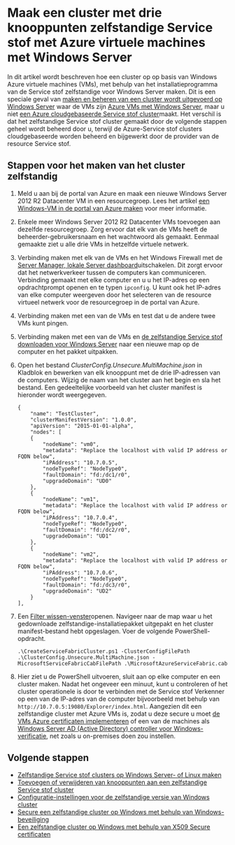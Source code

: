 <properties
   pageTitle="Maken van een zelfstandige cluster met met Windows Azure-VMs | Microsoft Azure"
   description="Informatie over het maken en beheren van een cluster Azure-Service stof op Azure virtuele machines met Windows Server."
   services="service-fabric"
   documentationCenter=".net"
   authors="dsk-2015"
   manager="timlt"
   editor=""/>

<tags
   ms.service="service-fabric"
   ms.devlang="dotnet"
   ms.topic="article"
   ms.tgt_pltfrm="NA"
   ms.workload="NA"
   ms.date="08/05/2016"
   ms.author="dkshir;chackdan"/>



# <a name="create-a-three-node-standalone-service-fabric-cluster-with-azure-virtual-machines-running-windows-server"></a>Maak een cluster met drie knooppunten zelfstandige Service stof met Azure virtuele machines met Windows Server

In dit artikel wordt beschreven hoe een cluster op op basis van Windows Azure virtuele machines (VMs), met behulp van het installatieprogramma van de Service stof zelfstandige voor Windows Server maken. Dit is een speciale geval van [maken en beheren van een cluster wordt uitgevoerd op Windows Server](service-fabric-cluster-creation-for-windows-server.md) waar de VMs zijn [Azure VMs met Windows Server](../virtual-machines/virtual-machines-windows-hero-tutorial.md), maar u niet [een Azure cloudgebaseerde Service stof cluster](service-fabric-cluster-creation-via-portal.md)maakt. Het verschil is dat het zelfstandige Service stof cluster gemaakt door de volgende stappen geheel wordt beheerd door u, terwijl de Azure-Service stof clusters cloudgebaseerde worden beheerd en bijgewerkt door de provider van de resource Service stof.


## <a name="steps-to-create-the-standalone-cluster"></a>Stappen voor het maken van het cluster zelfstandig

1. Meld u aan bij de portal van Azure en maak een nieuwe Windows Server 2012 R2 Datacenter VM in een resourcegroep. Lees het artikel [een Windows-VM in de portal van Azure maken](../virtual-machines/virtual-machines-windows-hero-tutorial.md) voor meer informatie.
2. Enkele meer Windows Server 2012 R2 Datacenter VMs toevoegen aan dezelfde resourcegroep. Zorg ervoor dat elk van de VMs heeft de beheerder-gebruikersnaam en het wachtwoord als gemaakt. Eenmaal gemaakte ziet u alle drie VMs in hetzelfde virtuele netwerk.
3. Verbinding maken met elk van de VMs en het Windows Firewall met de [Server Manager, lokale Server dashboard](https://technet.microsoft.com/library/jj134147.aspx)uitschakelen. Dit zorgt ervoor dat het netwerkverkeer tussen de computers kan communiceren. Verbinding gemaakt met elke computer en u u het IP-adres op een opdrachtprompt openen en te typen `ipconfig`. U kunt ook het IP-adres van elke computer weergeven door het selecteren van de resource virtueel netwerk voor de resourcegroep in de portal van Azure.
4. Verbinding maken met een van de VMs en test dat u de andere twee VMs kunt pingen.
5. Verbinding maken met een van de VMs en [de zelfstandige Service stof downloaden voor Windows Server](http://go.microsoft.com/fwlink/?LinkId=730690) naar een nieuwe map op de computer en het pakket uitpakken.
6. Open het bestand *ClusterConfig.Unsecure.MultiMachine.json* in Kladblok en bewerken van elk knooppunt met de drie IP-adressen van de computers. Wijzig de naam van het cluster aan het begin en sla het bestand.  Een gedeeltelijke voorbeeld van het cluster manifest is hieronder wordt weergegeven.

    ```
    {
        "name": "TestCluster",
        "clusterManifestVersion": "1.0.0",
        "apiVersion": "2015-01-01-alpha",
        "nodes": [
        {
            "nodeName": "vm0",
            "metadata": "Replace the localhost with valid IP address or FQDN below",
            "iPAddress": "10.7.0.5",
            "nodeTypeRef": "NodeType0",
            "faultDomain": "fd:/dc1/r0",
            "upgradeDomain": "UD0"
        },
        {
            "nodeName": "vm1",
            "metadata": "Replace the localhost with valid IP address or FQDN below",
            "iPAddress": "10.7.0.4",
            "nodeTypeRef": "NodeType0",
            "faultDomain": "fd:/dc2/r0",
            "upgradeDomain": "UD1"
        },
        {
            "nodeName": "vm2",
            "metadata": "Replace the localhost with valid IP address or FQDN below",
            "iPAddress": "10.7.0.6",
            "nodeTypeRef": "NodeType0",
            "faultDomain": "fd:/dc3/r0",
            "upgradeDomain": "UD2"
        }
    ],
    ```

7. Een [Filter wissen-venster](https://msdn.microsoft.com/powershell/scripting/core-powershell/ise/introducing-the-windows-powershell-ise)openen. Navigeer naar de map waar u het gedownloade zelfstandige-installatiepakket uitgepakt en het cluster manifest-bestand hebt opgeslagen. Voer de volgende PowerShell-opdracht.

    ```
    .\CreateServiceFabricCluster.ps1 -ClusterConfigFilePath .\ClusterConfig.Unsecure.MultiMachine.json -MicrosoftServiceFabricCabFilePath .\MicrosoftAzureServiceFabric.cab
    ```

8. Hier ziet u de PowerShell uitvoeren, sluit aan op elke computer en een cluster maken. Nadat het ongeveer een minuut, kunt u controleren of het cluster operationele is door te verbinden met de Service stof Verkenner op een van de IP-adres van de computer bijvoorbeeld met behulp van `http://10.7.0.5:19080/Explorer/index.html`. Aangezien dit een zelfstandige cluster met Azure VMs is, zodat u deze secure u moet [de VMs Azure certificaten implementeren](service-fabric-windows-cluster-x509-security.md) of een van de machines als [Windows Server AD (Active Directory) controller voor Windows-verificatie](service-fabric-windows-cluster-windows-security.md), net zoals u on-premises doen zou instellen.


## <a name="next-steps"></a>Volgende stappen
- [Zelfstandige Service stof clusters op Windows Server- of Linux maken](service-fabric-deploy-anywhere.md)
- [Toevoegen of verwijderen van knooppunten aan een zelfstandige Service stof cluster](service-fabric-cluster-windows-server-add-remove-nodes.md)
- [Configuratie-instellingen voor de zelfstandige versie van Windows cluster](service-fabric-cluster-manifest.md)
- [Secure een zelfstandige cluster op Windows met behulp van Windows-beveiliging](service-fabric-windows-cluster-windows-security.md)
- [Een zelfstandige cluster op Windows met behulp van X509 Secure certificaten](service-fabric-windows-cluster-x509-security.md)
